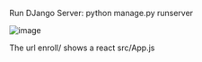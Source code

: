 Run DJango Server: python manage.py runserver

![image](https://github.com/user-attachments/assets/3cc4e9bc-efa7-40e1-bf08-ddafc78881f6)

The url enroll/ shows a react src/App.js
